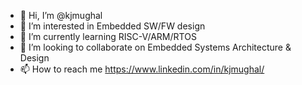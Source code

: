 - 👋 Hi, I’m @kjmughal
- 👀 I’m interested in Embedded SW/FW design
- 🌱 I’m currently learning RISC-V/ARM/RTOS
- 💞️ I’m looking to collaborate on Embedded Systems Architecture & Design
- 📫 How to reach me  https://www.linkedin.com/in/kjmughal/

<!---
kjmughal/kjmughal is a ✨ special ✨ repository because its `README.md` (this file) appears on your GitHub profile.
You can click the Preview link to take a look at your changes.
--->
